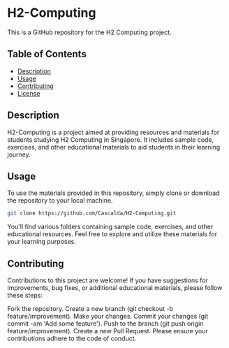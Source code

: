 # H2-Computing

This is a GitHub repository for the H2 Computing project.

## Table of Contents

- [Description](#description)
- [Usage](#usage)
- [Contributing](#contributing)
- [License](#license)

## Description

H2-Computing is a project aimed at providing resources and materials for students studying H2 Computing in Singapore. It includes sample code, exercises, and other educational materials to aid students in their learning journey.

## Usage

To use the materials provided in this repository, simply clone or download the repository to your local machine.

```bash
git clone https://github.com/Cascalda/H2-Computing.git
```

You'll find various folders containing sample code, exercises, and other educational resources. Feel free to explore and utilize these materials for your learning purposes.

## Contributing
Contributions to this project are welcome! If you have suggestions for improvements, bug fixes, or additional educational materials, please follow these steps:

Fork the repository.
Create a new branch (git checkout -b feature/improvement).
Make your changes.
Commit your changes (git commit -am 'Add some feature').
Push to the branch (git push origin feature/improvement).
Create a new Pull Request.
Please ensure your contributions adhere to the code of conduct.
